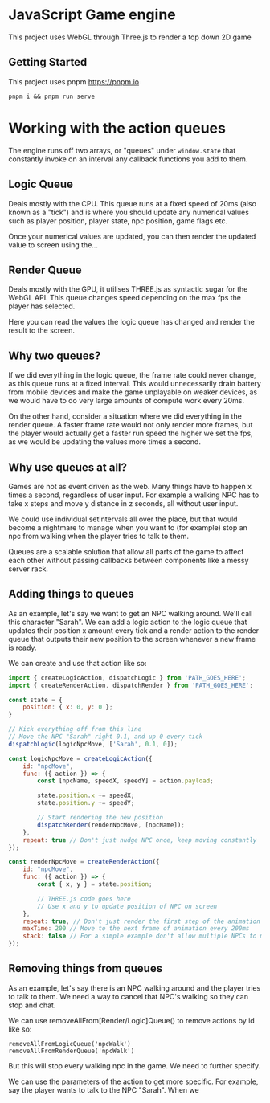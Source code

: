 # JavaScript Game engine

This project uses WebGL through Three.js to render a top down 2D game

## Getting Started

This project uses pnpm
https://pnpm.io

```
pnpm i && pnpm run serve
```


# Working with the action queues
The engine runs off two arrays, or "queues" under `window.state` that constantly invoke on an interval any callback functions you add to them.


## Logic Queue
Deals mostly with the CPU. This queue runs at a fixed speed of 20ms (also known as a "tick") and is where you should update any numerical values such as player position, player state, npc position, game flags etc.


Once your numerical values are updated, you can then render the updated value to screen using the...


## Render Queue
Deals mostly with the GPU, it utilises THREE.js as syntactic sugar for the WebGL API. This queue changes speed depending on the max fps the player has selected.


Here you can read the values the logic queue has changed and render the result to the screen.


## Why two queues?
If we did everything in the logic queue, the frame rate could never change, as this queue runs at a fixed interval. This would unnecessarily drain battery from mobile devices and make the game unplayable on weaker devices, as we would have to do very large amounts of compute work every 20ms.


On the other hand, consider a situation where we did everything in the render queue. A faster frame rate would not only render more frames, but the player would actually get a faster run speed the higher we set the fps, as we would be updating the values more times a second.


## Why use queues at all?
Games are not as event driven as the web. Many things have to happen x times a second, regardless of user input. For example a walking NPC has to take x steps and move y distance in z seconds, all without user input.


We could use individual setIntervals all over the place, but that would become a nightmare to manage when you want to (for example) stop an npc from walking when the player tries to talk to them.


Queues are a scalable solution that allow all parts of the game to affect each other without passing callbacks between components like a messy server rack.


## Adding things to queues
As an example, let's say we want to get an NPC walking around. We'll call this character "Sarah". We can add a logic action to the logic queue that updates their position x amount every tick and a render action to the render queue that outputs their new position to the screen whenever a new frame is ready.


We can create and use that action like so:
``` js
import { createLogicAction, dispatchLogic } from 'PATH_GOES_HERE';
import { createRenderAction, dispatchRender } from 'PATH_GOES_HERE';

const state = {
    position: { x: 0, y: 0 };
}

// Kick everything off from this line
// Move the NPC "Sarah" right 0.1, and up 0 every tick
dispatchLogic(logicNpcMove, ['Sarah', 0.1, 0]);

const logicNpcMove = createLogicAction({
    id: "npcMove",
    func: ({ action }) => {
        const [npcName, speedX, speedY] = action.payload;

        state.position.x += speedX;
        state.position.y += speedY;

        // Start rendering the new position
        dispatchRender(renderNpcMove, [npcName]);
    },
    repeat: true // Don't just nudge NPC once, keep moving constantly
});

const renderNpcMove = createRenderAction({
    id: "npcMove",
    func: ({ action }) => {
        const { x, y } = state.position;

        // THREE.js code goes here
        // Use x and y to update position of NPC on screen
    },
    repeat: true, // Don't just render the first step of the animation
    maxTime: 200 // Move to the next frame of animation every 200ms
    stack: false // For a simple example don't allow multiple NPCs to move at once
});
```


## Removing things from queues
As an example, let's say there is an NPC walking around and the player tries to talk to them. We need a way to cancel that NPC's walking so they can stop and chat.


We can use removeAllFrom[Render/Logic]Queue() to remove actions by id like so:
```
removeAllFromLogicQueue('npcWalk')
removeAllFromRenderQueue('npcWalk')
```
But this will stop every walking npc in the game. We need to further specify.


We can use the parameters of the action to get more specific. For example, say the player wants to talk to the NPC "Sarah". When we 